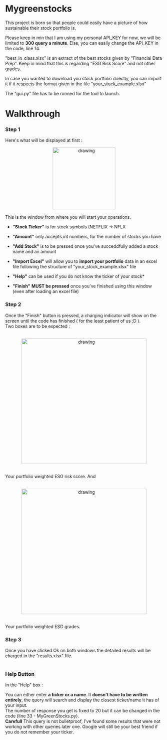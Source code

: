 # Mygreenstocks

This project is born so that people could easily have a picture of how sustainable their stock portfolio is.

Please keep in min that I am using my personal API_KEY for now, we will be limited to **300 query a minute**. Else, you can easily change the API_KEY in the code, line 14. 

"best_in_class.xlsx" is an extract of the best stocks given by "Financial Data Prep". Keep in mind that this is regarding "ESG Risk Score" and not other grades.

In case you wanted to download you stock portfolio directly, you can import it if it respects the format given in the file "your_stock_example.xlsx"

The "gui.py" file has to be runned for the tool to launch.

# Walkthrough

<h3>Step 1</h3>
Here's what will be displayed at first : 
<p align="center"> 
<img src="https://github.com/rletilly/Mygreenstocks/assets/55627422/328efca4-bf0f-4d8b-9b7b-e0a02110b666" alt="drawing" width="200"/>
</p>

This is the window from where you will start your operations.

- **"Stock Ticker"** is for stock symbols (NETFLIX -> NFLX
- **"Amount"** only accepts int numbers, for the number of stocks you have
- **"Add Stock"** is to be pressed once you've succeddfully added a stock name and an amount

- **"Import Excel"** will allow you to **import your portfolio** data in an excel file following the structure of "your_stock_example.xlsx" file <br>
- **"Help"** can be used if you do not know the ticker of your stock* <br>
- **"Finish"** **MUST be pressed** once you've finished using this window (even after loading an excel file)

<h3>Step 2</h3>
Once the "Finish" button is pressed, a charging indicator will show on the screen until the code has finished ( for the least patient of us ;D ).
<br> 
Two boxes are to be expected : <br>
<br>
<p align="center"> 
<img src="https://github.com/rletilly/Mygreenstocks/assets/55627422/74bdaa8f-a26c-4245-83c2-607620f3b241" alt="drawing" width="400"/>
</p>
<br>
Your portfolio weighted ESG risk score. And <br>
<br>
<p align="center">
<img src="https://github.com/rletilly/Mygreenstocks/assets/55627422/95ae9957-30a0-46c9-aecb-0ba391c0e0f3" alt="drawing" width="400"/>
</p>
<br>
Your portfolio weighted ESG grades.

<h3>Step 3</h3>
Once you have clicked Ok on both windows the detailed results will be charged in the "results.xlsx" file. 

<br>
<br>

<h3>Help Button</h3>
In the "Help" box :

You can either enter **a ticker or a name**. It **doesn't have to be written entirely**, the query will search and display the closest ticker/name it has of your input. <br>
The number of response you get is fixed to 20 but it can be changed in the code (line 33 - MyGreenStocks.py). <br>
**Carefull** This query is not bulletproof, I've found some results that were not working with other queries later one. Google will still be your best friend if you do not remember your ticker. <br>
